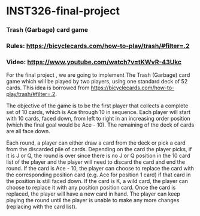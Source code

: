 # INST326-final-project
### Trash (Garbage) card game
### Rules: https://bicyclecards.com/how-to-play/trash/#filter=.2 
### Video: https://www.youtube.com/watch?v=tKWvR-43Ukc 

For the final project , we are going to implement The Trash (Garbage) card game which will be played by two players, using one standard deck of 52 cards. This idea is borrowed from https://bicyclecards.com/how-to-play/trash/#filter=.2. 

The objective of the game is to be the first player that collects a complete set of 10 cards, which is Ace through 10 in sequence. Each player will start with 10 cards, faced down, from left to right in an increasing order position (which the final goal would be Ace - 10). The remaining of the deck of cards are all face down. 

Each round, a player can either draw a card from the deck or pick a card from the discarded pile of cards. Depending on the card the player picks, if it is J or Q, the round is over since there is no J or Q position in the 10 card list of the player and the player will need to discard the card and end the round. If the card is Ace - 10, the player can choose to replace the card with the corresponding position card (e.g. Ace for position 1 card) if that card in the position is still faced down. If the card is K, a wild card, the player can choose to replace it with any position position card. Once the card is replaced, the player will have a new card in hand. The player can keep playing the round until the player is unable to make any more changes (replacing with the card list). 
